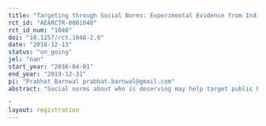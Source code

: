 ```yaml
---
title: "Targeting through Social Norms: Experimental Evidence from India's #GiveItUp Campaign"
rct_id: "AEARCTR-0001048"
rct_id_num: "1048"
doi: "10.1257/rct.1048-2.0"
date: "2018-12-13"
status: "on_going"
jel: "nan"
start_year: "2016-04-01"
end_year: "2019-12-31"
pi: "Prabhat Barnwal prabhat.barnwal@gmail.com"
abstract: "Social norms about who is deserving may help target public benefits, by making sure people in need receive benefits or by excluding people with lesser need to reduce program costs. The Government of India launched a campaign to use norms to improve the targeting of a cooking gas subsidy used by 220 million beneficiary households. The campaign, called Give It Up, asks beneficiary households to voluntarily forfeit cooking gas subsidies so the money can be used to subsidize the poor instead. We propose a field experiment to test the efficacy of self-targeting as a policy instrument and to measure whether the campaign induces spillovers in giving across households. The main policy outcome, usage of the cooking gas subsidy, is measured with high-quality administrative data in a sample of 1.2 million gas-using households. The cluster-randomized design will provide the first experimental estimates of the strength of spillover effects in charitable giving.
"
layout: registration
---
```


